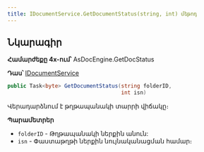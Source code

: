```yaml
---
title: IDocumentService.GetDocumentStatus(string, int) մեթոդ
---
```


## Նկարագիր

**Համարժեքը 4x-ում՝** AsDocEngine.GetDocStatus

**Դաս՝** [IDocumentService](../IDocumentService.md)

```c#
public Task<byte> GetDocumentStatus(string folderID, 
                                    int isn)
```

Վերադարձնում է թղթապանակի տարրի վիճակը։

**Պարամետրեր**

* `folderID` - Թղթապանակի ներքին անուն:
* `isn` - Փաստաթղթի ներքին նույնականացման համար։
